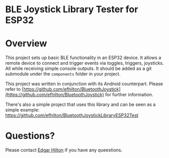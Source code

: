 # BLE Joystick Library Tester for ESP32

# Overview

This project sets up basic BLE functionality in an ESP32 device. It allows a remote device to connect
and trigger events via toggles, triggers, joysticks. All while receiving simple console outputs. It should be added 
as a git submodule under the `components` folder in your project.

This project was written in conjunction with its Android counterpart. Please refer to 
 [https://github.com/efhilton/BluetoothJoystick](https://github.com/efhilton/BluetoothJoystick)
 for further information.

 There's also a simple project that uses this library and can be seen as a simple example: 
https://github.com/efhilton/BluetoothJoystickLibraryESP32Test


# Questions?

Please contact [Edgar Hilton](mailto://edgar.hilton@gmail.com) if you have any queestions.
